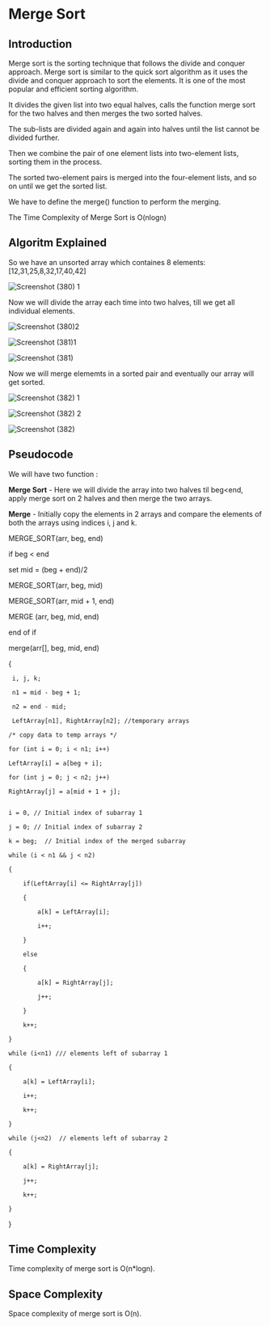 # Merge Sort 

## Introduction 

Merge sort is the sorting technique that follows the divide and conquer approach. Merge sort is similar to the quick sort algorithm as it uses 
the divide and conquer approach to sort the elements. It is one of the most popular and efficient sorting algorithm. 

It divides the given list into two equal halves, calls the function merge sort for the two halves and then merges the two sorted halves. 

The sub-lists are divided again and again into halves until the list cannot be divided further. 

Then we combine the pair of one element lists into two-element lists, sorting them in the process. 

The sorted two-element pairs is merged into the four-element lists, and so on until we get the sorted list.

We have to define the merge() function to perform the merging.

The Time Complexity of Merge Sort is O(nlogn)

## Algoritm Explained

So we have an unsorted array which containes 8 elements: [12,31,25,8,32,17,40,42]

![Screenshot (380) 1](https://user-images.githubusercontent.com/98229024/200805936-ea5e389c-688b-4576-aab9-54e77fe2b4b2.png)

Now we will divide the array each time into two halves, till we get all individual elements. 

![Screenshot (380)2](https://user-images.githubusercontent.com/98229024/200806571-a0fbdc47-cb85-47c9-85f3-1d35f07b0481.png)

![Screenshot (381)1](https://user-images.githubusercontent.com/98229024/200806639-4d772ca0-e1d8-4277-99e8-2c5cad7cd1c0.png)

![Screenshot (381)](https://user-images.githubusercontent.com/98229024/200806759-2bca42f2-5ec9-454c-8a83-557bb18ee778.png)

Now we will merge elememts in a sorted pair and eventually our array will get sorted. 

![Screenshot (382) 1](https://user-images.githubusercontent.com/98229024/200806903-c5047516-ebcf-429e-87fc-f966a511a1c5.png)

![Screenshot (382) 2](https://user-images.githubusercontent.com/98229024/200806995-4343556e-7027-4c05-921f-3f4a2979ae9a.png)

![Screenshot (382)](https://user-images.githubusercontent.com/98229024/200806832-a489873f-1259-4f1a-9c4b-6426bf0f0235.png)



## Pseudocode 

We will have two function : 

**Merge Sort** - Here we will divide the array into two halves til beg<end, apply merge sort on 2 halves and then merge the two arrays. 

**Merge**  - Initially copy the elements in 2 arrays and compare the elements of both the arrays using indices i, j and k. 

MERGE_SORT(arr, beg, end)  
  
if beg < end

  set mid = (beg + end)/2 
  
  MERGE_SORT(arr, beg, mid)  
  
  MERGE_SORT(arr, mid + 1, end)  
  
  MERGE (arr, beg, mid, end)  

end of if  

merge(arr[], beg, mid, end)

{    
     
     i, j, k;  
     
     n1 = mid - beg + 1;    
     
     n2 = end - mid;    
      
     LeftArray[n1], RightArray[n2]; //temporary arrays  
      
    /* copy data to temp arrays */  
    
    for (int i = 0; i < n1; i++)    
    
    LeftArray[i] = a[beg + i];    
    
    for (int j = 0; j < n2; j++)    
    
    RightArray[j] = a[mid + 1 + j];    
      
    
    i = 0, // Initial index of subarray 1  
    
    j = 0; // Initial index of subarray 2 
    
    k = beg;  // Initial index of the merged subarray 
      
    while (i < n1 && j < n2)    
    
    {    
        
        if(LeftArray[i] <= RightArray[j])    
        
        {    
            
            a[k] = LeftArray[i];    
            
            i++;    
        
        }    
        
        else    
        
        {    
            
            a[k] = RightArray[j];    
            
            j++;    
        
        }    
        
        k++;    
    
    }
    
    while (i<n1) /// elements left of subarray 1   
    
    {    
        
        a[k] = LeftArray[i];    
        
        i++;    
        
        k++;    
    
    }    
      
    while (j<n2)  // elements left of subarray 2   
    
    {    
        
        a[k] = RightArray[j];    
        
        j++;    
        
        k++;    
    
    }    

}  

## Time Complexity

Time complexity of merge sort is O(n*logn).

## Space Complexity

Space complexity of merge sort is O(n).
